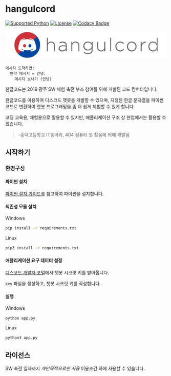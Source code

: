hangulcord
====
[![Supported Python](https://img.shields.io/badge/python-3.5%20%7C%203.6%20%7C%203.7-blue.svg)](#)
[![License](https://img.shields.io/badge/license-limited-red.svg)](#라이선스)
[![Codacy Badge](https://api.codacy.com/project/badge/Grade/c814f3b50d4548eebcd52d6062d39d1a)](https://www.codacy.com/app/kpjhg0124/hangulcord?utm_source=github.com&amp;utm_medium=referral&amp;utm_content=404-sdok/hangulcord&amp;utm_campaign=Badge_Grade)

![Hangulcord Logo](./logo.png)

```
메시지 도착하면:
  만약 메시지 = 안녕:
    메시지 보내기 (안녕)
```

한글코드는 2019 광주 SW 체험 축전 부스 참여를 위해 개발된 코드 컨버터입니다.

한글코드를 이용하여 디스코드 챗봇을 개발할 수 있으며, 지정된 한글 문자열을 파이썬 코드로 변환하여 챗봇 프로그래밍을 좀 더 쉽게 체험할 수 있게 합니다.

코딩 교육용, 체험용으로 활용할 수 있지만, 애플리케이션 구조 상 현업에서는 활용할 수 없습니다.

> -숭덕고등학교 IT동아리, 404 컴퓨터 못 찾음에 의해 개발됨

시작하기
----

### 환경구성
#### 파이썬 설치
[파이썬 설치 가이드](https://github.com/Make-openNAMU/openNAMU-Guide/blob/master/articles/ko-kr/install-python.md)를 참고하여 파이썬을 설치합니다.

#### 의존성 모듈 설치
Windows

```bash
pip install -r requirements.txt
```

Linux

```bash
pip3 install -r requirements.txt
```

#### 애플리케이션 요구 데이터 설정
[디스코드 개발자 포털](https://discordapp.com/developers/applications/)에서 챗봇 시크릿 키를 받아옵니다.

`key` 파일을 생성하고, 챗봇 시크릿 키를 작성합니다.

#### 실행
Windows

```bash
python app.py
```

Linux
```bash
python3 app.py
```

라이선스
----
SW 축전 일자까지 _개인목적으로만 사용_ 이용조건 하에 사용할 수 있습니다.
